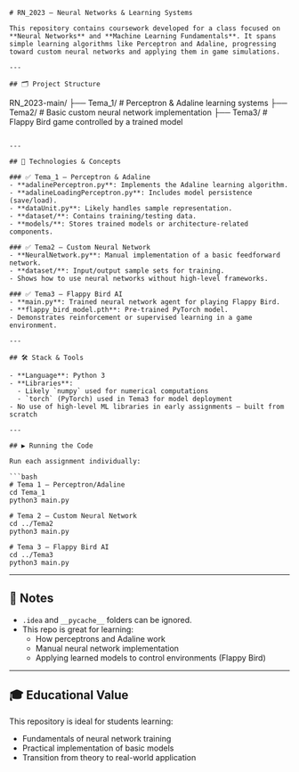 ```
# RN_2023 – Neural Networks & Learning Systems

This repository contains coursework developed for a class focused on **Neural Networks** and **Machine Learning Fundamentals**. It spans simple learning algorithms like Perceptron and Adaline, progressing toward custom neural networks and applying them in game simulations.

---

## 🗂️ Project Structure

```
RN_2023-main/
├── Tema_1/   # Perceptron & Adaline learning systems
├── Tema2/    # Basic custom neural network implementation
├── Tema3/    # Flappy Bird game controlled by a trained model
```

---

## 🧠 Technologies & Concepts

### ✅ Tema_1 – Perceptron & Adaline
- **adalinePerceptron.py**: Implements the Adaline learning algorithm.
- **adalineLoadingPerceptron.py**: Includes model persistence (save/load).
- **dataUnit.py**: Likely handles sample representation.
- **dataset/**: Contains training/testing data.
- **models/**: Stores trained models or architecture-related components.

### ✅ Tema2 – Custom Neural Network
- **NeuralNetwork.py**: Manual implementation of a basic feedforward network.
- **dataset/**: Input/output sample sets for training.
- Shows how to use neural networks without high-level frameworks.

### ✅ Tema3 – Flappy Bird AI
- **main.py**: Trained neural network agent for playing Flappy Bird.
- **flappy_bird_model.pth**: Pre-trained PyTorch model.
- Demonstrates reinforcement or supervised learning in a game environment.

---

## 🛠️ Stack & Tools

- **Language**: Python 3
- **Libraries**:
  - Likely `numpy` used for numerical computations
  - `torch` (PyTorch) used in Tema3 for model deployment
- No use of high-level ML libraries in early assignments – built from scratch

---

## ▶️ Running the Code

Run each assignment individually:

```bash
# Tema 1 – Perceptron/Adaline
cd Tema_1
python3 main.py

# Tema 2 – Custom Neural Network
cd ../Tema2
python3 main.py

# Tema 3 – Flappy Bird AI
cd ../Tema3
python3 main.py
```

---

## 📌 Notes

- `.idea` and `__pycache__` folders can be ignored.
- This repo is great for learning:
  - How perceptrons and Adaline work
  - Manual neural network implementation
  - Applying learned models to control environments (Flappy Bird)

---

## 🎓 Educational Value

This repository is ideal for students learning:
- Fundamentals of neural network training
- Practical implementation of basic models
- Transition from theory to real-world application

```

